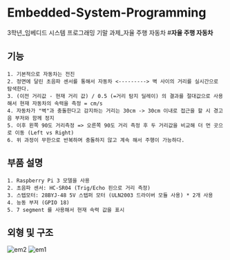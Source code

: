 # Embedded-System-Programming
3학년_임베디드 시스템 프로그래밍 기말 과제_자율 주행 자동차
#__자율 주행 자동차__ 
## 기능
    1. 기본적으로 자동차는 전진
    2. 정면에 달린 초음파 센서를 통해서 자동차 <---------> 벽 사이의 거리를 실시간으로 탐색한다.
    3. (이전 거리값 - 현재 거리 값) / 0.5 (=거리 탐지 딜레이) 의 결과를 절대값으로 사용해서 현재 자동차의 속력을 측정 = cm/s
    4. 자동차가 "벽"과 충돌한다고 감지하는 거리는 30cm -> 30cm 이내로 접근을 할 시 경고음 부저와 함께 정지
    5. 이후 왼쪽 90도 거리측정 => 오른쪽 90도 거리 측정 후 두 거리값을 비교해 더 먼 곳으로 이동 (Left vs Right)
    6. 위 과정이 무한으로 반복하며 충돌하지 않고 계속 해서 주행이 가능하다.

## 부품 설명
    1. Raspberry Pi 3 모델을 사용
    2. 초음파 센서: HC-SR04 (Trig/Echo 핀으로 거리 측정)
    3. 스텝모터: 28BYJ-48 5V 스텝퍼 모터 (ULN2003 드라이버 모듈 사용) * 2개 사용
    4. 능동 부저 (GPIO 18)
    5. 7 segment 를 사용해서 현재 속력 값을 표시

## 외형 및 구조
![em2](https://github.com/user-attachments/assets/08f7b461-7281-4e5a-a8fa-88c12bbd065a)  ![em1](https://github.com/user-attachments/assets/277dcc17-e0b0-4dd2-936f-de2103bf6ae5)
